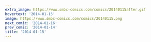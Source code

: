 ```yaml
---
extra_image: https://www.smbc-comics.com/comics/20140115after.gif
hovertext: '2014-01-15'
image: https://www.smbc-comics.com/comics/20140115.png
next_comic: '2014-01-16'
prev_comic: '2014-01-14'
title: '2014-01-15'
---
```


